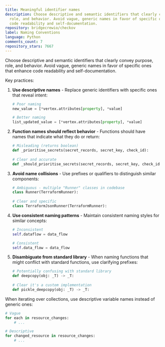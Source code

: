 ```yaml
---
title: Meaningful identifier names
description: Choose descriptive and semantic identifiers that clearly convey purpose,
  role, and behavior. Avoid vague, generic names in favor of specific ones that enhance
  code readability and self-documentation.
repository: bridgecrewio/checkov
label: Naming Conventions
language: Python
comments_count: 7
repository_stars: 7667
---
```


Choose descriptive and semantic identifiers that clearly convey purpose, role, and behavior. Avoid vague, generic names in favor of specific ones that enhance code readability and self-documentation.

Key practices:

1. **Use descriptive names** - Replace generic identifiers with specific ones that reveal intent:
   ```python
   # Poor naming
   new_value = [*vertex.attributes[property], *value]
   
   # Better naming
   list_updated_value = [*vertex.attributes[property], *value]
   ```

2. **Function names should reflect behavior** - Functions should have names that indicate what they do or return:
   ```python
   # Misleading (returns boolean)
   def _prioritise_secrets(secret_records, secret_key, check_id):
       
   # Clear and accurate
   def _should_prioritise_secrets(secret_records, secret_key, check_id):
   ```

3. **Avoid name collisions** - Use prefixes or qualifiers to distinguish similar components:
   ```python
   # Ambiguous - multiple "Runner" classes in codebase
   class Runner(TerraformRunner):
       
   # Clear and specific
   class TerraformJsonRunner(TerraformRunner):
   ```

4. **Use consistent naming patterns** - Maintain consistent naming styles for similar concepts:
   ```python
   # Inconsistent
   self.dataflow = data_flow
   
   # Consistent
   self.data_flow = data_flow
   ```

5. **Disambiguate from standard library** - When naming functions that might conflict with standard functions, use clarifying prefixes:
   ```python
   # Potentially confusing with standard library
   def deepcopy(obj: _T) -> _T:
       
   # Clear it's a custom implementation
   def pickle_deepcopy(obj: _T) -> _T:
   ```

When iterating over collections, use descriptive variable names instead of generic ones:
```python
# Vague
for each in resource_changes:
    # ...

# Descriptive
for changed_resource in resource_changes:
    # ...
```